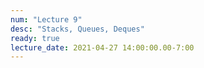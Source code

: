 ```yaml
---
num: "Lecture 9"
desc: "Stacks, Queues, Deques"
ready: true
lecture_date: 2021-04-27 14:00:00.00-7:00
---
```

